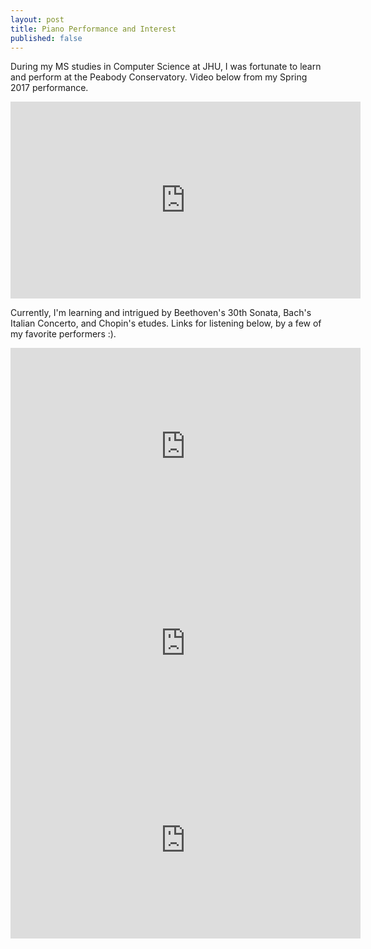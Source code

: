 ```yaml
---
layout: post
title: Piano Performance and Interest
published: false
---
```


During my MS studies in Computer Science at JHU, I was fortunate to learn and perform at the Peabody Conservatory. Video below from my Spring 2017 performance.

<iframe width="560" height="315" src="https://www.youtube.com/embed/Z0ooarKfAZY" frameborder="0" allowfullscreen></iframe>

Currently, I'm learning and intrigued by Beethoven's 30th Sonata, Bach's Italian Concerto, and Chopin's etudes. Links for listening below, by a few of my favorite performers :).

<iframe width="560" height="315" src="https://www.youtube.com/embed/obDlCfQnF6A" frameborder="0" allowfullscreen></iframe>

<iframe width="560" height="315" src="https://www.youtube.com/embed/ghTitIMtTCM" frameborder="0" allowfullscreen></iframe>

<iframe width="560" height="315" src="https://www.youtube.com/embed/XIbEm5un77I" frameborder="0" allowfullscreen></iframe>